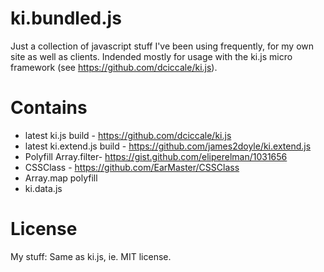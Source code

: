 # ki.bundled.js
Just a collection of javascript stuff I've been using frequently, for my own site as well as clients.
Indended mostly for usage with the ki.js micro framework (see https://github.com/dciccale/ki.js).

# Contains

- latest ki.js build - https://github.com/dciccale/ki.js
- latest ki.extend.js build - https://github.com/james2doyle/ki.extend.js
- Polyfill Array.filter- https://gist.github.com/eliperelman/1031656
- CSSClass - https://github.com/EarMaster/CSSClass
- Array.map polyfill
- ki.data.js

# License

My stuff: Same as ki.js, ie. MIT license.
